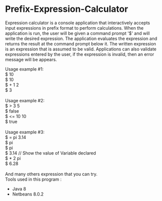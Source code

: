 # Prefix-Expression-Calculator
Expression calculator is a console application that interactively accepts input expressions in prefix format to perform calculations.
When the application is run, the user will be given a command prompt '$' and will write the desired expression. The application evaluates the expression and returns the result at the command prompt below it. The written expression is an expression that is assumed to be valid. Applications can also validate expressions entered by the user, if the expression is invalid, then an error message will be appears.

Usage example #1: <br/>
$ 10 <br/>
$ 10  <br/>
$ + 1 2  <br/>
$ 3 <br/>
<br/>
Usage example #2: <br/>
$ > 3 5 <br/>
$ false <br/>
$ <= 10 10 <br/>
$ true <br/>
<br/>
Usage example #3: <br/>
$ = pi 3.14 <br/>
$ pi <br/>
$ pi <br/> 
$ 3.14 // Show the value of Variable declared <br/>
$ * 2 pi <br/>
$ 6.28 <br/>
<br/>
And many others expression that you can try.<br/> Tools used in this program :
- Java 8
- Netbeans 8.0.2
